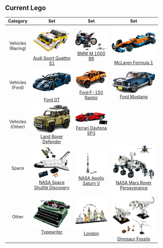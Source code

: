 ## Current Lego

| Category | Set | Set | Set |
| :---: | :---: | :---: | :---: |
| Vehicles (Racing) | ![Audi Sport Quattro S1](lego/audisport.png) [Audi Sport Quattro S1](https://www.lego.com/en-gb/product/1985-audi-sport-quattro-s1-76897) | ![image](lego/bmwbike.png) [BMW M 1000 RR](https://www.lego.com/en-gb/product/bmw-m-1000-rr-42130) | ![McLaren Formula 1](lego/f1.png) [McLaren Formula 1](https://www.lego.com/en-gb/product/mclaren-formula-1-race-car-42141) |
| Vehicles (Ford) | ![Ford GT](lego/fordgt.png) [Ford GT](https://www.lego.com/en-gb/product/2022-ford-gt-42154) | ![Ford F-150 Raptor](lego/raptor.png) [Ford F-150 Raptor](https://www.lego.com/en-gb/product/ford-f-150-raptor-42126) | ![Ford Mustang](lego/mustang.png) [Ford Mustang](https://www.lego.com/en-gb/product/ford-mustang-10265) |
| Vehicles (Other) | ![Land Rover Defender](lego/defender.png) [Land Rover Defender](https://www.lego.com/en-gb/product/land-rover-defender-42110) | ![image](lego/ferrari.png) [Ferrari Daytona SP3](https://www.lego.com/en-gb/product/ferrari-daytona-sp3-42143) | |
| Space | ![NASA Space Shuttle Discovery](lego/spaceshuttle.png) [NASA Space Shuttle Discovery](https://www.lego.com/en-gb/product/nasa-space-shuttle-discovery-10283) | ![NASA Apollo Saturn V](lego/saturnv.png) [NASA Apollo Saturn V](https://www.lego.com/en-gb/product/lego-nasa-apollo-saturn-v-92176) | ![NASA Mars Rover Perseverance](lego/perseverance.png) [NASA Mars Rover Perseverance](https://www.lego.com/en-gb/product/nasa-mars-rover-perseverance-42158) |
| Other | ![Typewriter](lego/typewriter.png) [Typewriter](https://www.lego.com/en-gb/product/typewriter-21327) |  ![London](lego/london.png) [London](https://www.lego.com/en-gb/product/london-21034) | ![Dinosaur Fossils](lego/fossils.png) [Dinosaur Fossils](https://www.lego.com/en-gb/product/dinosaur-fossils-21320) |
